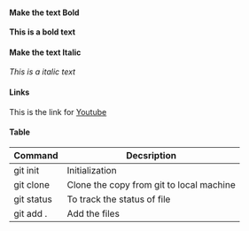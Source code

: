 #### Make the text Bold
**This is a bold text**

#### Make the text Italic
*This is a italic text*

#### Links
This is the link for [Youtube](https://www.youtube.com/)

#### Table
| Command | Decsription |
| --- | --- |
| git init | Initialization |
| git clone | Clone the copy from git to local machine |
| git status | To track the status of file |
|git add . | Add the files |